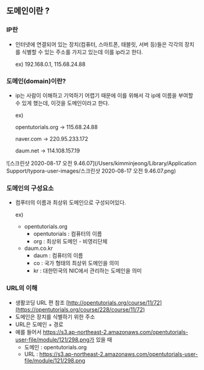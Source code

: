 ## 도메인이란 ?



### IP란

- 인터넷에 연결되어 있는 장치(컴퓨터, 스마트폰, 태블릿, 서버 등)들은 각각의 장치를 식별할 수 있는 주소를 가지고 있는데 이를 ip라고 한다.

  ex) 192.168.0.1, 115.68.24.88



### 도메인(domain)이란?

- ip는 사람이 이해하고 기억하기 어렵기 때문에 이를 위해서 각 ip에 이름을 부여할 수 있게 했는데, 이것을 도메인이라고 한다.

  ex) 

  opentutorials.org -> 115.68.24.88

  naver.com -> 220.95.233.172

  daum.net -> 114.108.157.19

![스크린샷 2020-08-17 오전 9.46.07](/Users/kimminjeong/Library/Application Support/typora-user-images/스크린샷 2020-08-17 오전 9.46.07.png)



### 도메인의 구성요소

- 컴푸터의 이름과 최상위 도메인으로 구성되어있다.

  ex)

  - opentutorials.org
    - opentutorials : 컴퓨터의 이름
    - org : 최상위 도메인 - 비영리단체
  - daum.co.kr
    - daum : 컴퓨터의 이름
    - co : 국가 형태의 최상위 도메인을 의미
    - kr : 대한민국의 NIC에서 관리하는 도메인을 의미



### URL의 이해

- 생활코딩 URL 편 참조 [http://opentutorials.org/course/11/72](https://opentutorials.org/course/228/course/11/72)
- 도메인은 장치를 식별하기 위한 주소
- URL은 도메인 + 경로
- 예를 들어서 https://s3.ap-northeast-2.amazonaws.com/opentutorials-user-file/module/121/298.png가 있을 때
  - 도메인 : opentutorials.org
  - URL : https://s3.ap-northeast-2.amazonaws.com/opentutorials-user-file/module/121/298.png



